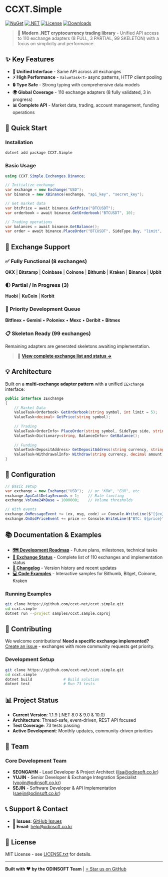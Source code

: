 # CCXT.Simple

[![NuGet](https://img.shields.io/nuget/v/CCXT.Simple.svg)](https://www.nuget.org/packages/CCXT.Simple/)
[![.NET](https://img.shields.io/badge/.NET-8.0%20%7C%209.0-blue.svg)](https://dotnet.microsoft.com/)
[![License](https://img.shields.io/badge/license-MIT-blue.svg)](LICENSE.txt)
[![Downloads](https://img.shields.io/nuget/dt/CCXT.Simple.svg)](https://www.nuget.org/packages/CCXT.Simple/)

> 🚀 **Modern .NET cryptocurrency trading library** - Unified API access to 110 exchange adapters (8 FULL, 3 PARTIAL, 99 SKELETON) with a focus on simplicity and performance.

## ✨ Key Features

- **🎯 Unified Interface** - Same API across all exchanges
- **⚡ High Performance** - `ValueTask<T>` async patterns, HTTP client pooling
- **🔒 Type Safe** - Strong typing with comprehensive data models
- **🌍 Global Coverage** - 110 exchange adapters (8 fully validated, 3 in progress)
- **📊 Complete API** - Market data, trading, account management, funding operations

## 🚀 Quick Start

### Installation
```bash
dotnet add package CCXT.Simple
```

### Basic Usage
```csharp
using CCXT.Simple.Exchanges.Binance;

// Initialize exchange
var exchange = new Exchange("USD");
var binance = new XBinance(exchange, "api_key", "secret_key");

// Get market data
var btcPrice = await binance.GetPrice("BTCUSDT");
var orderbook = await binance.GetOrderbook("BTCUSDT", 10);

// Trading operations
var balances = await binance.GetBalance();
var order = await binance.PlaceOrder("BTCUSDT", SideType.Buy, "limit", 0.001m, 50000m);
```

## 🏢 Exchange Support

### ✅ Fully Functional (8 exchanges)
**OKX** | **Bitstamp** | **Coinbase** | **Coinone** | **Bithumb** | **Kraken** | **Binance** | **Upbit**

### 🌓 Partial / In Progress (3)
**Huobi** | **KuCoin** | **Korbit**

### 🚧 Priority Development Queue
**Bitfinex** • **Gemini** • **Poloniex** • **Mexc** • **Deribit** • **Bitmex**

### 📋 Skeleton Ready (99 exchanges)
Remaining adapters are generated skeletons awaiting implementation.

> 📖 **[View complete exchange list and status →](docs/EXCHANGES.md)**


## 💡 Architecture

Built on a **multi-exchange adapter pattern** with a unified `IExchange` interface:

```csharp
public interface IExchange
{
    // Market Data
    ValueTask<Orderbook> GetOrderbook(string symbol, int limit = 5);
    ValueTask<decimal> GetPrice(string symbol);
    
    // Trading
    ValueTask<OrderInfo> PlaceOrder(string symbol, SideType side, string orderType, decimal amount, decimal? price = null);
    ValueTask<Dictionary<string, BalanceInfo>> GetBalance();
    
    // Funding
    ValueTask<DepositAddress> GetDepositAddress(string currency, string network = null);
    ValueTask<WithdrawalInfo> Withdraw(string currency, decimal amount, string address);
}
```

## 🔧 Configuration

```csharp
// Basic setup
var exchange = new Exchange("USD");  // or "KRW", "EUR", etc.
exchange.ApiCallDelaySeconds = 1;    // Rate limiting
exchange.Volume24hBase = 1000000;    // Volume thresholds

// With events
exchange.OnMessageEvent += (ex, msg, code) => Console.WriteLine($"[{ex}] {msg}");
exchange.OnUsdPriceEvent += price => Console.WriteLine($"BTC: ${price}");
```

## 📚 Documentation & Examples

- **[🗺️ Development Roadmap](docs/ROADMAP.md)** - Future plans, milestones, technical tasks
- **[🏢 Exchange Status](docs/EXCHANGES.md)** - Complete list of 110 exchanges and implementation status  
- **[📝 Changelog](docs/CHANGELOG.md)** - Version history and recent updates
- **[💻 Code Examples](samples/)** - Interactive samples for Bithumb, Bitget, Coinone, Kraken

### Running Examples
```bash
git clone https://github.com/ccxt-net/ccxt.simple.git
cd ccxt.simple
dotnet run --project samples/ccxt.sample.csproj
```

## 🤝 Contributing

We welcome contributions! **Need a specific exchange implemented?** [Create an issue](https://github.com/ccxt-net/ccxt.simple/issues/new) - exchanges with more community requests get priority.

### Development Setup
```bash
git clone https://github.com/ccxt-net/ccxt.simple.git
cd ccxt.simple
dotnet build              # Build solution  
dotnet test               # Run 73 tests
```

## 📊 Project Status

- **Current Version**: 1.1.9 (.NET 8.0 & 9.0 & 10.0)
- **Architecture**: Thread-safe, event-driven, REST API focused
- **Test Coverage**: 73 tests passing
- **Active Development**: Monthly updates, community-driven priorities

## 👥 Team

### **Core Development Team**
- **SEONGAHN** - Lead Developer & Project Architect ([lisa@odinsoft.co.kr](mailto:lisa@odinsoft.co.kr))
- **YUJIN** - Senior Developer & Exchange Integration Specialist ([yoojin@odinsoft.co.kr](mailto:yoojin@odinsoft.co.kr))
- **SEJIN** - Software Developer & API Implementation ([saejin@odinsoft.co.kr](mailto:saejin@odinsoft.co.kr))

## 📞 Support & Contact

- **🐛 Issues**: [GitHub Issues](https://github.com/ccxt-net/ccxt.simple/issues)
- **📧 Email**: help@odinsoft.co.kr

## 📄 License

MIT License - see [LICENSE.txt](LICENSE.txt) for details.

---

**Built with ❤️ by the ODINSOFT Team** | [⭐ Star us on GitHub](https://github.com/ccxt-net/ccxt.simple)